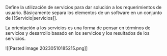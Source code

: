 Define la utilización de servicios para dar solución a los requerimientos de usuario.   Básicamente separa los elementos de un software en un conjunto de [[Servicio|servicios]]. 

La orientación a los servicios es una forma de pensar en términos de servicios y desarrollo basado en los servicios y los resultados de los servicios.

![[Pasted image 20230510185215.png]]